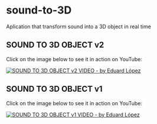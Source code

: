 # sound-to-3D
Aplication that transform sound into a 3D object in real time 

## SOUND TO 3D OBJECT v2 
Click on the image below to see it in action on YouTube:


[![SOUND TO 3D OBJECT v2 VIDEO - by Eduard López ](http://img.youtube.com/vi/M0iwmN1WetE/0.jpg)](http://www.youtube.com/watch?v=M0iwmN1WetE)



## SOUND TO 3D OBJECT v1
Click on the image below to see it in action on YouTube:


[![SOUND TO 3D OBJECT v1 VIDEO - by Eduard  López](http://img.youtube.com/vi/hTGj-nzCDVs/0.jpg)](http://www.youtube.com/watch?v=hTGj-nzCDVs)
